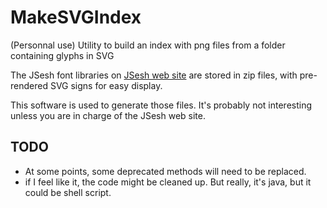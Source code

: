 # MakeSVGIndex
(Personnal use) Utility to build an index with png files from a folder containing glyphs in SVG

The JSesh font libraries on [JSesh web site](https://jsesh.qenherkhopeshef.org/glyphs) are stored in zip files, with pre-rendered SVG signs for easy display.

This software is used to generate those files. It's probably not interesting unless you are in charge of the JSesh web site.


## TODO

- At some points, some deprecated methods will need to be replaced.
- if I feel like it, the code might be cleaned up. But really, it's java, but it could be shell script.